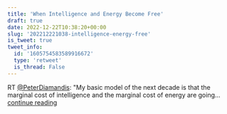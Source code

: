 ```yaml
---
title: 'When Intelligence and Energy Become Free'
draft: true
date: 2022-12-22T10:38:20+00:00
slug: '202212221038-intelligence-energy-free'
is_tweet: true
tweet_info:
  id: '1605754583589916672'
  type: 'retweet'
  is_thread: False
---
```




RT [@PeterDiamandis](https://x.com/PeterDiamandis): "My basic model of the next decade is that the marginal cost of intelligence and the marginal cost of energy are going… [continue reading](https://x.com/sytelus/status/1605754583589916672)
